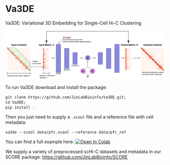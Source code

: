 # Va3DE
Va3DE: Variational 3D Embedding for Single-Cell Hi-C Clustering

![va3de architecture](https://github.com/JinLabBioinfo/Va3DE/blob/main/assets/images/model.png)

To run Va3DE download and install the package:

```
git clone https://github.com/JinLabBioinfo/Va3DE.git;
cd Va3DE;
pip install .
```

Then you just need to supply a `.scool` file and a reference file with cell metadata:

```
va3de --scool data/pfc.scool --reference data/pfc_ref 
```

You can find a full example here: [![Open In Colab](https://colab.research.google.com/assets/colab-badge.svg)](https://colab.research.google.com/drive/18hawprSdTEQLeNLiqMrVOFBTqct5BP4q?usp=sharing)

We supply a variety of preprocessed scHi-C datasets and metadata in our SCORE package: https://github.com/JinLabBioinfo/SCORE
